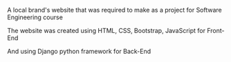 A local brand's website that was required to make as a project for Software Engineering course 

The website was created using HTML, CSS, Bootstrap, JavaScript for Front-End

And using Django python framework for Back-End
